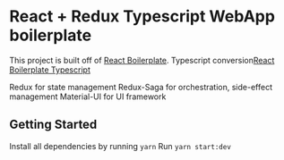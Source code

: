 # React + Redux Typescript WebApp boilerplate

This project is built off of [React Boilerplate](https://github.com/react-boilerplate/react-boilerplate/). 
Typescript conversion[React Boilerplate Typescript](https://github.com/Can-Sahin/react-boilerplate-typescript)

Redux for state management
Redux-Saga for orchestration, side-effect management
Material-UI for UI framework

## Getting Started

Install all dependencies by running `yarn`
Run `yarn start:dev`